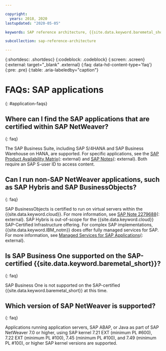 ```yaml
---

copyright:
  years: 2018, 2020
lastupdated: "2020-05-05"

keywords: SAP reference architecture, {{site.data.keyword.baremetal_short}}, Advanced Business Application Programming, ABAP, application servers

subcollection: sap-reference-architecture

---
```


{:shortdesc: .shortdesc}
{:codeblock: .codeblock}
{:screen: .screen}
{:external: target="_blank" .external}
{:faq: data-hd-content-type='faq'}
{:pre: .pre}
{:table: .aria-labeledby="caption"}

# FAQs: SAP applications
{: #application-faqs}

## Where can I find the SAP applications that are certified within SAP NetWeaver?
{: faq}

The SAP Business Suite, including SAP S/4HANA and SAP Business Warehouse on HANA, are supported. For specific applications, see the [SAP Product Availability Matrix](https://support.sap.com/en/release-upgrade-maintenance.html){: external} and [SAP Notes](https://support.sap.com/en/index.html){: external}. Both require an SAP S-user ID to access content.

## Can I run non-SAP NetWeaver applications, such as SAP Hybris and SAP BusinessObjects?
{: faq}

SAP BusinessObjects is certified to run on virtual servers within the {{site.data.keyword.cloud}}. For more information, see [SAP Note 2279688](https://launchpad.support.sap.com/#/notes/2279688){: external}. SAP Hybris is out-of-scope for the {{site.data.keyword.cloud}} SAP-Certified Infrastructure offering. For complex SAP implementations, {{site.data.keyword.IBM_notm}} does offer fully managed services for SAP. For more information, see [Managed Services for SAP Applications](https://www.ibm.com/cloud/sap/managed){: external}.

## Is SAP Business One supported on the SAP-certified {{site.data.keyword.baremetal_short}}?
{: faq}

SAP Business One is not supported on the SAP-certified {{site.data.keyword.baremetal_short}} at this time.

## Which version of SAP NetWeaver is supported?
{: faq}

Applications running application servers, SAP ABAP, or Java as part of SAP NetWeaver 7.0 or higher, using SAP kernel 7.21 EXT (minimum PL #600), 7.22 EXT (minimum PL #100), 7.45 (minimum PL #100), and 7.49 (minimum PL #100), or higher SAP kernel versions are supported.
